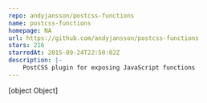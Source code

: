 ```yaml
---
repo: andyjansson/postcss-functions
name: postcss-functions
homepage: NA
url: https://github.com/andyjansson/postcss-functions
stars: 216
starredAt: 2015-09-24T22:50:02Z
description: |-
    PostCSS plugin for exposing JavaScript functions
---
```


[object Object]
